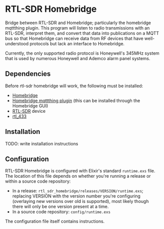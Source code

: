 # RTL-SDR Homebridge

Bridge between RTL-SDR and Homebridge; particularly the homebridge mqttthing plugin. This program will listen to radio transmissions with an RTL-SDR, interpret
them, and convert that data into publications on a MQTT bus so that Homebridge can receive data from RF devices that have well-understood protocols but lack an
interface to Homebridge.

Currently, the only supported radio protocol is Honeywell's 345MHz system that is used by numerous Honeywell and Ademco alarm panel systems.

## Dependencies

Before rtl-sdr homebridge will work, the following must be installed:

* [Homebridge](https://homebridge.io)
* [Homebridge mqttthing plugin](https://github.com/arachnetech/homebridge-mqttthing) (this can be installed through the Homebridge GUI)
* [RTL-SDR](https://www.rtl-sdr.com) device
* [rtl_433](https://github.com/merbanan/rtl_433.git)

## Installation
TODO: write installation instructions

## Configuration

RTL-SDR Homebridge is configured with Elixir's standard `runtime.exs` file. The location of this file depends on whether you're running a release or within a
source code repository:

* In a release: `rtl_sdr_homebridge/releases/VERSION/runtime.exs`; replacing VERSION with the version number you're configuring (overlaying new versions over
  old is supported), most likely though there will only be one version present at a time.
* In a source code repository: `config/runtime.exs`

The configuration file itself contains instructions.